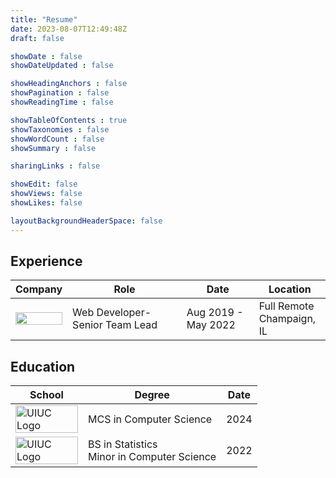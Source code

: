 ```yaml
---
title: "Resume"
date: 2023-08-07T12:49:48Z
draft: false

showDate : false
showDateUpdated : false

showHeadingAnchors : false
showPagination : false
showReadingTime : false

showTableOfContents : true
showTaxonomies : false 
showWordCount : false
showSummary : false

sharingLinks : false

showEdit: false
showViews: false
showLikes: false

layoutBackgroundHeaderSpace: false
---
```


## Experience

<table>
    <thead>
        <tr>
            <th>Company</th>
            <th>Role</th>
            <th>Date</th>
            <th>Location</th>
        </tr>
    </thead>
    <tbody>
        <tr>
            <td style="vertical-align: middle;"><img class="customEntitityLogo" src="/resume/ATLAS.png" style="max-width: 100px; width: 100%; height: auto;"></td>
            <td style="vertical-align: middle;">Web Developer- Senior Team Lead</td>
            <td style="vertical-align: middle;">Aug 2019 - May 2022</td>
            <td style="vertical-align: middle;">Full Remote</br>Champaign, IL</td>
        </tr>
    </tbody>
</table>

## Education

<table>
    <thead>
        <tr>
            <th>School</th>
            <th>Degree</th>
            <th>Date</th>
        </tr>
    </thead>
    <tbody>
        <tr>
            <td style="vertical-align: middle;"><img class="customEntitityLogo" src="/resume/UIUC.png" alt="UIUC Logo" style="max-width: 100px; width: 100%; height: auto;"/></td>
            <td style="vertical-align: middle;">MCS in Computer Science</td>
            <td style="vertical-align: middle;">2024</td>
        </tr>
        <tr>
            <td style="vertical-align: middle;"><img class="customEntitityLogo" src="/resume/UIUC.png" alt="UIUC Logo" style="max-width: 100px; width: 100%; height: auto;"/></td>
            <td style="vertical-align: middle;">BS in Statistics<br>Minor in Computer Science</td>
            <td style="vertical-align: middle;">2022</td>
        </tr>
    </tbody>
</table>
